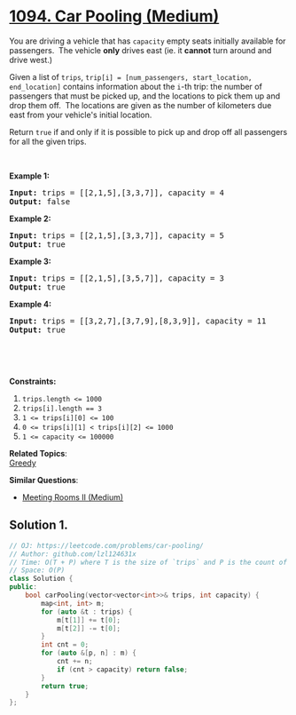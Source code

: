 # [1094. Car Pooling (Medium)](https://leetcode.com/problems/car-pooling/)

<p>You are driving a vehicle that&nbsp;has <code>capacity</code> empty seats initially available for passengers.&nbsp; The vehicle <strong>only</strong> drives east (ie. it <strong>cannot</strong> turn around and drive west.)</p>

<p>Given a list of <code>trips</code>, <code>trip[i] = [num_passengers, start_location, end_location]</code>&nbsp;contains information about the <code>i</code>-th trip: the number of passengers that must be picked up, and the locations to pick them up and drop them off.&nbsp; The locations are given as the number of kilometers&nbsp;due east from your vehicle's initial location.</p>

<p>Return <code>true</code> if and only if&nbsp;it is possible to pick up and drop off all passengers for all the given trips.&nbsp;</p>

<p>&nbsp;</p>

<p><strong>Example 1:</strong></p>

<pre><strong>Input: </strong>trips = <span id="example-input-1-1">[[2,1,5],[3,3,7]]</span>, capacity = <span id="example-input-1-2">4</span>
<strong>Output: </strong><span id="example-output-1">false</span>
</pre>

<div>
<p><strong>Example 2:</strong></p>

<pre><strong>Input: </strong>trips = <span id="example-input-2-1">[[2,1,5],[3,3,7]]</span>, capacity = <span id="example-input-2-2">5</span>
<strong>Output: </strong><span id="example-output-2">true</span>
</pre>

<div>
<p><strong>Example 3:</strong></p>

<pre><strong>Input: </strong>trips = <span id="example-input-3-1">[[2,1,5],[3,5,7]]</span>, capacity = <span id="example-input-3-2">3</span>
<strong>Output: </strong><span id="example-output-3">true</span>
</pre>

<div>
<p><strong>Example 4:</strong></p>

<pre><strong>Input: </strong>trips = <span id="example-input-4-1">[[3,2,7],[3,7,9],[8,3,9]]</span>, capacity = <span id="example-input-4-2">11</span>
<strong>Output: </strong><span id="example-output-4">true</span>
</pre>
</div>
</div>
</div>

<div>
<div>
<div>
<div>&nbsp;</div>
</div>
</div>
</div>

<p>&nbsp;</p>
<p><strong>Constraints:</strong></p>

<ol>
	<li><code>trips.length &lt;= 1000</code></li>
	<li><code>trips[i].length == 3</code></li>
	<li><code>1 &lt;= trips[i][0] &lt;= 100</code></li>
	<li><code>0 &lt;= trips[i][1] &lt; trips[i][2] &lt;= 1000</code></li>
	<li><code>1 &lt;=&nbsp;capacity &lt;= 100000</code></li>
</ol>


**Related Topics**:  
[Greedy](https://leetcode.com/tag/greedy/)

**Similar Questions**:
* [Meeting Rooms II (Medium)](https://leetcode.com/problems/meeting-rooms-ii/)

## Solution 1.

```cpp
// OJ: https://leetcode.com/problems/car-pooling/
// Author: github.com/lzl124631x
// Time: O(T + P) where T is the size of `trips` and P is the count of distinct stops
// Space: O(P)
class Solution {
public:
    bool carPooling(vector<vector<int>>& trips, int capacity) {
        map<int, int> m;
        for (auto &t : trips) {
            m[t[1]] += t[0];
            m[t[2]] -= t[0];
        }
        int cnt = 0;
        for (auto &[p, n] : m) {
            cnt += n;
            if (cnt > capacity) return false;
        }
        return true;
    }
};
```
